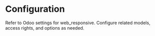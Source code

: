 # Configuration

Refer to Odoo settings for web_responsive. Configure related models, access rights, and options as needed.
